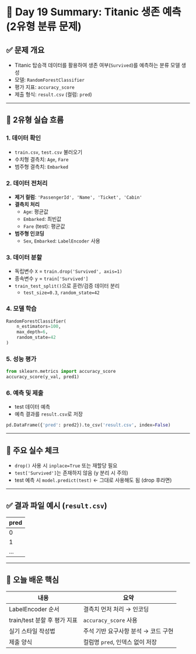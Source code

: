 # 📘 Day 19 Summary: Titanic 생존 예측 (2유형 분류 문제)

## ✅ 문제 개요
- Titanic 탑승객 데이터를 활용하여 생존 여부(`Survived`)를 예측하는 분류 모델 생성
- 모델: `RandomForestClassifier`
- 평가 지표: `accuracy_score`
- 제출 형식: `result.csv` (컬럼: `pred`)

---

## 🧭 2유형 실습 흐름

### 1. 데이터 확인
- `train.csv`, `test.csv` 불러오기
- 수치형 결측치: `Age`, `Fare`
- 범주형 결측치: `Embarked`

### 2. 데이터 전처리
- **제거 컬럼**: `'PassengerId', 'Name', 'Ticket', 'Cabin'`
- **결측치 처리**
  - `Age`: 평균값
  - `Embarked`: 최빈값
  - `Fare` (test): 평균값
- **범주형 인코딩**
  - `Sex`, `Embarked`: `LabelEncoder` 사용

### 3. 데이터 분할
- 독립변수 `X` = `train.drop('Survived', axis=1)`
- 종속변수 `y` = `train['Survived']`
- `train_test_split()`으로 훈련/검증 데이터 분리  
  - `test_size=0.3`, `random_state=42`

### 4. 모델 학습
```python
RandomForestClassifier(
    n_estimators=100,
    max_depth=6,
    random_state=42
)
````

### 5. 성능 평가

```python
from sklearn.metrics import accuracy_score
accuracy_score(y_val, pred1)
```

### 6. 예측 및 제출

* test 데이터 예측
* 예측 결과를 `result.csv`로 저장

```python
pd.DataFrame({'pred': pred2}).to_csv('result.csv', index=False)
```

---

## 🧪 주요 실수 체크

* `drop()` 사용 시 `inplace=True` 또는 재할당 필요
* `test['Survived']`는 존재하지 않음 (y 분리 시 주의)
* test 예측 시 `model.predict(test)` ← 그대로 사용해도 됨 (drop 후라면)

---

## ✅ 결과 파일 예시 (`result.csv`)

| pred |
| ---- |
| 0    |
| 1    |
| ...  |

---

## 📌 오늘 배운 핵심

| 내용                    | 요약                    |
| --------------------- | --------------------- |
| LabelEncoder 순서       | 결측치 먼저 처리 → 인코딩       |
| train/test 분할 후 평가 지표 | `accuracy_score` 사용   |
| 실기 스타일 작성법            | 주석 기반 요구사항 분석 → 코드 구현 |
| 제출 양식                 | 컬럼명 `pred`, 인덱스 없이 저장 |